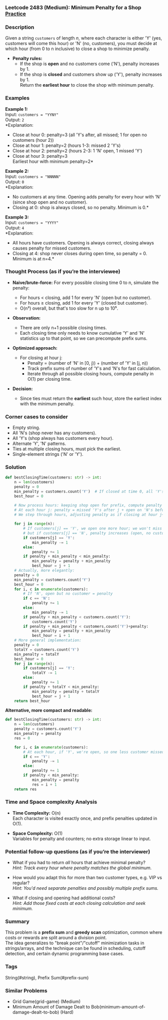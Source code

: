 ### Leetcode 2483 (Medium): Minimum Penalty for a Shop [Practice](https://leetcode.com/problems/minimum-penalty-for-a-shop)

### Description  
Given a string `customers` of length _n_, where each character is either 'Y' (yes, customers will come this hour) or 'N' (no, customers), you must decide at which hour (from 0 to n inclusive) to close a shop to minimize penalty.  
- **Penalty rules:**  
  - If the shop is **open** and no customers come ('N'), penalty increases by 1.
  - If the shop is **closed** and customers show up ('Y'), penalty increases by 1.  
Return the **earliest hour** to close the shop with minimum penalty.

### Examples  

**Example 1:**  
Input: `customers = "YYNY"`  
Output: `2`  
*Explanation:  
- Close at hour 0: penalty=3 (all 'Y's after, all missed; 1 for open no customers (hour 2))
- Close at hour 1: penalty=2 (hours 1-3: missed 2 'Y's)
- Close at hour 2: penalty=2 (hours 2-3: 1 'N' open, 1 missed 'Y')
- Close at hour 3: penalty=3  
Earliest hour with minimum penalty=2*

**Example 2:**  
Input: `customers = "NNNNN"`  
Output: `0`  
*Explanation:  
- No customers at any time. Opening adds penalty for every hour with 'N' (since shop open and no customer).  
- Closing at 0: shop is always closed, so no penalty. Minimum is 0.*

**Example 3:**  
Input: `customers = "YYYY"`  
Output: `4`  
*Explanation:  
- All hours have customers. Opening is always correct, closing always causes penalty for missed customers.
- Closing at 4: shop never closes during open time, so penalty = 0. Minimum is at n=4.*

### Thought Process (as if you’re the interviewee)  
- **Naive/brute-force:** For every possible closing time 0 to n, simulate the penalty:
  - For hours < closing, add 1 for every 'N' (open but no customer).
  - For hours ≥ closing, add 1 for every 'Y' (closed but customer).
  - O(n²) overall, but that's too slow for n up to 10⁵.  

- **Observation:**  
  - There are only n+1 possible closing times.
  - Each closing time only needs to know cumulative 'Y' and 'N' statistics up to that point, so we can precompute prefix sums.

- **Optimized approach:**  
  - For closing at hour j:
    - Penalty = (number of 'N' in [0, j)) + (number of 'Y' in [j, n))
    - Track prefix sums of number of 'Y's and 'N's for fast calculation.
    - Iterate through all possible closing hours, compute penalty in O(1) per closing time.

- **Decision:**  
  - Since ties must return the **earliest** such hour, store the earliest index with the minimum penalty.

### Corner cases to consider  
- Empty string.
- All 'N's (shop never has any customers).
- All 'Y's (shop always has customers every hour).
- Alternate 'Y', 'N' patterns.
- Ties at multiple closing hours, must pick the earliest.
- Single-element strings ('N' or 'Y').

### Solution

```python
def bestClosingTime(customers: str) -> int:
    n = len(customers)
    penalty = 0
    min_penalty = customers.count('Y')  # If closed at time 0, all 'Y's missed.
    best_hour = 0

    # Now process hours: keeping shop open for prefix, compute penalty
    # At each hour j: penalty = missed 'Y's after j + open on 'N's before j
    # We step through hours, adjusting penalty as if closing at hour j+1
    
    for j in range(n):
        # If customers[j] == 'Y', we open one more hour; we won't miss this 'Y' as penalty now,
        # but if customers[j] == 'N', penalty increases (open, no customer)
        if customers[j] == 'Y':
            min_penalty -= 1
        else:
            penalty += 1
        if penalty + min_penalty < min_penalty:
            min_penalty = penalty + min_penalty
            best_hour = j + 1
    # Actually, more elegantly:
    penalty = 0
    min_penalty = customers.count('Y')
    best_hour = 0
    for i, c in enumerate(customers):
        # If 'N', open but no customer = penalty
        if c == 'N':
            penalty += 1
        else:
            min_penalty -= 1
        if penalty + min_penalty < customers.count('Y'):
            customers.count('Y')
        if penalty + min_penalty < customers.count('Y')+penalty:
            min_penalty = penalty + min_penalty
            best_hour = i + 1
    # More general implementation:
    penalty = 0
    totalY = customers.count('Y')
    min_penalty = totalY
    best_hour = 0
    for j in range(n):
        if customers[j] == 'Y':
            totalY -= 1
        else:
            penalty += 1
        if penalty + totalY < min_penalty:
            min_penalty = penalty + totalY
            best_hour = j + 1
    return best_hour
```

**Alternative, more compact and readable:**

```python
def bestClosingTime(customers: str) -> int:
    n = len(customers)
    penalty = customers.count('Y')
    min_penalty = penalty
    res = 0

    for i, c in enumerate(customers):
        # At each hour, if 'Y', we're open, so one less customer missed later
        if c == 'Y':
            penalty -= 1
        else:
            penalty += 1
        if penalty < min_penalty:
            min_penalty = penalty
            res = i + 1
    return res
```

### Time and Space complexity Analysis  

- **Time Complexity:** O(n)  
  Each character is visited exactly once, and prefix penalties updated in O(1).

- **Space Complexity:** O(1)  
  Variables for penalty and counters; no extra storage linear to input.

### Potential follow-up questions (as if you’re the interviewer)  

- What if you had to return *all* hours that achieve minimal penalty?  
  *Hint: Track every hour where penalty matches the global minimum.*

- How would you adapt this for more than two customer types, e.g. VIP vs regular?  
  *Hint: You'd need separate penalties and possibly multiple prefix sums.*

- What if closing and opening had additional costs?  
  *Hint: Add those fixed costs at each closing calculation and seek minimum.*

### Summary
This problem is a **prefix sum** and **greedy scan** optimization, common where costs or rewards are split around a division point.  
The idea generalizes to "break point"/"cutoff" minimization tasks in strings/arrays, and the technique can be found in scheduling, cutoff detection, and certain dynamic programming base cases.

### Tags
String(#string), Prefix Sum(#prefix-sum)

### Similar Problems
- Grid Game(grid-game) (Medium)
- Minimum Amount of Damage Dealt to Bob(minimum-amount-of-damage-dealt-to-bob) (Hard)